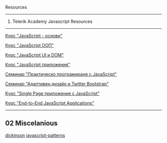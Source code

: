  Resources

--------------------------------------------------------------------------
01. Telerik Academy Javascript Resources
--------------------------------------------------------------------------

[Курс "JavaScript - основи"](https://telerikacademy.com/Courses/Courses/Details/173)

[Курс "JavaScript ООП"](https://telerikacademy.com/Courses/Courses/Details/179)

[Курс "JavaScript UI и DOM"](https://telerikacademy.com/Courses/Courses/Details/178)

[Курс "JavaScript приложения"](https://telerikacademy.com/Courses/Courses/Details/182)

[Семинар "Практическо програмиране с JavaScript"](https://telerikacademy.com/Courses/Courses/Details/70)

[Семинар "Адаптивен дизайн и Twitter Bootstrap"](https://telerikacademy.com/Courses/Courses/Details/184)

[Kурс "Single Page приложения с JavaScript"](https://telerikacademy.com/Courses/Courses/Details/189)

[Курс "End-to-End JavaScript Applications"](https://telerikacademy.com/Courses/Courses/Details/192)

--------------------------------------------------------------------------
02 Miscelanious
--------------------------------------------------------------------------

[dickinson](http://users.dickinson.edu/~braught/courses/cs131s99/)
[javascript-patterns](http://shichuan.github.io/javascript-patterns/)
